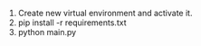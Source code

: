 1. Create new virtual environment and activate it.
2. pip install -r requirements.txt
3. python main.py
